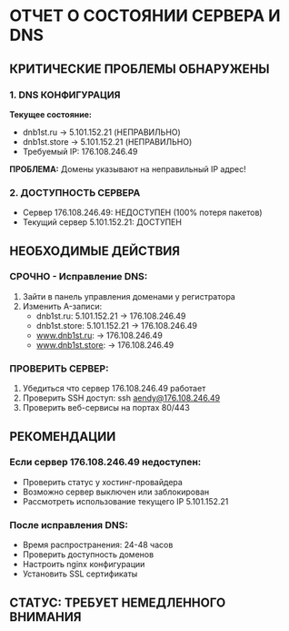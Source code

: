 # ОТЧЕТ О СОСТОЯНИИ СЕРВЕРА И DNS

## КРИТИЧЕСКИЕ ПРОБЛЕМЫ ОБНАРУЖЕНЫ

### 1. DNS КОНФИГУРАЦИЯ
**Текущее состояние:**
- dnb1st.ru → 5.101.152.21 (НЕПРАВИЛЬНО)
- dnb1st.store → 5.101.152.21 (НЕПРАВИЛЬНО)
- Требуемый IP: 176.108.246.49

**ПРОБЛЕМА:** Домены указывают на неправильный IP адрес!

### 2. ДОСТУПНОСТЬ СЕРВЕРА
- Сервер 176.108.246.49: НЕДОСТУПЕН (100% потеря пакетов)
- Текущий сервер 5.101.152.21: ДОСТУПЕН

## НЕОБХОДИМЫЕ ДЕЙСТВИЯ

### СРОЧНО - Исправление DNS:
1. Зайти в панель управления доменами у регистратора
2. Изменить A-записи:
   - dnb1st.ru: 5.101.152.21 → 176.108.246.49
   - dnb1st.store: 5.101.152.21 → 176.108.246.49
   - www.dnb1st.ru: → 176.108.246.49
   - www.dnb1st.store: → 176.108.246.49

### ПРОВЕРИТЬ СЕРВЕР:
1. Убедиться что сервер 176.108.246.49 работает
2. Проверить SSH доступ: ssh aendy@176.108.246.49
3. Проверить веб-сервисы на портах 80/443

## РЕКОМЕНДАЦИИ

### Если сервер 176.108.246.49 недоступен:
- Проверить статус у хостинг-провайдера
- Возможно сервер выключен или заблокирован
- Рассмотреть использование текущего IP 5.101.152.21

### После исправления DNS:
- Время распространения: 24-48 часов
- Проверить доступность доменов
- Настроить nginx конфигурации
- Установить SSL сертификаты

## СТАТУС: ТРЕБУЕТ НЕМЕДЛЕННОГО ВНИМАНИЯ
